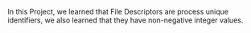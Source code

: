In this Project, we learned that File Descriptors are process unique identifiers, we also learned that they have non-negative integer values.
